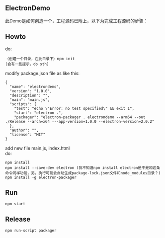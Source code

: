 ## ElectronDemo  
此Demo是如何创造一个，工程源码已附上，以下为完成工程源码的步骤：  
## Howto  
do:  
```  
（创建一个目录，在此目录下）npm init  
(会有一些提示，do sth)  
```  
modify package.json file as like this:  
```  
{
  "name": "electrondemo",
  "version": "1.0.0",
  "description": "",
  "main": "main.js",
  "scripts": {
    "test": "echo \"Error: no test specified\" && exit 1",
    "start": "electron .",
    "packager": "electron-packager . electrondemo --arm64 --out ./Release --arch=x64 ---app-version=1.0.0 --electron-version=2.0.2"  
  },
  "author": "",
  "license": "MIT"
}
```  
add new file main.js, index.html  
do:  
```  
npm install  
npm install --save-dev electron (我不知道npm install electron是不是和这条命令同样功能，另，执行可能会自动生成package-lock.json文件和node_modules目录？)  
npm install -g electron-packager  
```  
## Run  
```npm start```  
## Release  
```npm run-script packager```
